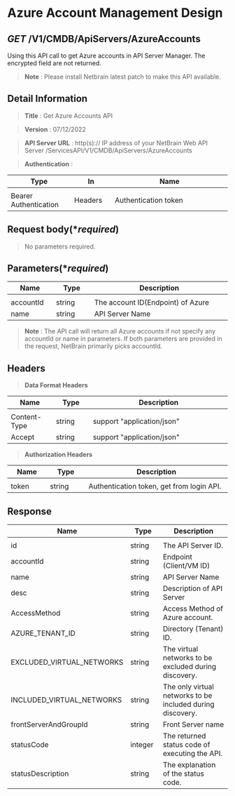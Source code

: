
# Azure Account Management Design

## ***GET*** /V1/CMDB/ApiServers/AzureAccounts
Using this API call to get Azure accounts in API Server Manager. The encrypted field are not returned.
> **Note** : Please install Netbrain latest patch to make this API available.

## Detail Information

> **Title** : Get Azure Accounts API<br>

> **Version** : 07/12/2022

> **API Server URL** : http(s):// IP address of your NetBrain Web API Server /ServicesAPI/V1/CMDB/ApiServers/AzureAccounts

> **Authentication** : 

|**Type**|**In**|**Name**|
|------|------|------|
|<img width=100/>|<img width=100/>|<img width=500/>|
|Bearer Authentication| Headers | Authentication token | 

## Request body(****required***)

> No parameters required.

## Parameters(****required***)  
|**Name**|**Type**|**Description**|
|------|------|------|
|<img width=100/>|<img width=100/>|<img width=500/>|
|accountId|string|The account ID(Endpoint) of Azure |
|name|string|API Server Name |

> **Note** : The API call will return all Azure accounts if not specify any accountId or name in parameters. If both parameters are provided in the request, NetBrain primarily picks accountId.

## Headers

> **Data Format Headers**

|**Name**|**Type**|**Description**|
|------|------|------|
|<img width=100/>|<img width=100/>|<img width=500/>|
| Content-Type | string  | support "application/json" |
| Accept | string  | support "application/json" |

> **Authorization Headers**

|**Name**|**Type**|**Description**|
|------|------|------|
|<img width=100/>|<img width=100/>|<img width=500/>|
| token | string  | Authentication token, get from login API. |


## Response

|**Name**|**Type**|**Description**|
|------|------|------|
|<img width=100/>|<img width=100/>|<img width=500/>|
|id| string | The API Server ID.|
|accountId | string  |Endpoint (Client/VM ID)|
|name|string|API Server Name|
|desc|string|Description of API Server|
|AccessMethod|string|Access Method of Azure account.|
|AZURE_TENANT_ID|string|Directory (Tenant) ID.|
|EXCLUDED_VIRTUAL_NETWORKS|string|The virtual networks to be excluded during discovery.|
|INCLUDED_VIRTUAL_NETWORKS|string|The only virtual networks to be included during discovery.|
|frontServerAndGroupId|string|Front Server name|
|statusCode| integer | The returned status code of executing the API.  |
|statusDescription| string | The explanation of the status code. |